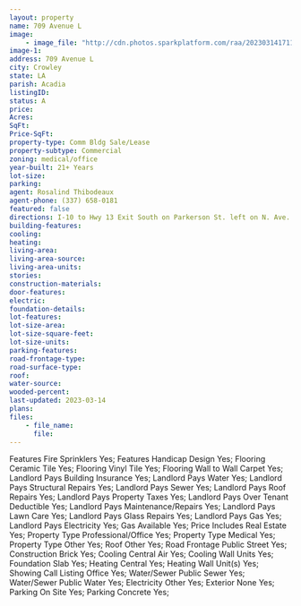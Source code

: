 ```yaml
---
layout: property
name: 709 Avenue L 
image:
    - image_file: "http://cdn.photos.sparkplatform.com/raa/20230314171106853016000000.jpg"
image-1:
address: 709 Avenue L 
city: Crowley
state: LA
parish: Acadia
listingID: 
status: A
price: 
Acres: 
SqFt: 
Price-SqFt: 
property-type: Comm Bldg Sale/Lease
property-subtype: Commercial
zoning: medical/office
year-built: 21+ Years
lot-size: 
parking: 
agent: Rosalind Thibodeaux
agent-phone: (337) 658-0181
featured: false
directions: I-10 to Hwy 13 Exit South on Parkerson St. left on N. Ave. L to building on the property is the whole block.
building-features: 
cooling: 
heating: 
living-area: 
living-area-source: 
living-area-units: 
stories: 
construction-materials: 
door-features: 
electric: 
foundation-details: 
lot-features: 
lot-size-area: 
lot-size-square-feet: 
lot-size-units: 
parking-features: 
road-frontage-type: 
road-surface-type: 
roof: 
water-source: 
wooded-percent: 
last-updated: 2023-03-14
plans: 
files:
    - file_name:
      file:
---
```

Features	Fire Sprinklers	Yes;
Features	Handicap Design	Yes;
Flooring	Ceramic Tile	Yes;
Flooring	Vinyl Tile	Yes;
Flooring	Wall to Wall Carpet	Yes;
Landlord Pays	Building Insurance	Yes;
Landlord Pays	Water	Yes;
Landlord Pays	Structural Repairs	Yes;
Landlord Pays	Sewer	Yes;
Landlord Pays	Roof Repairs	Yes;
Landlord Pays	Property Taxes	Yes;
Landlord Pays	Over Tenant Deductible	Yes;
Landlord Pays	Maintenance/Repairs	Yes;
Landlord Pays	Lawn Care	Yes;
Landlord Pays	Glass Repairs	Yes;
Landlord Pays	Gas	Yes;
Landlord Pays	Electricity	Yes;
Gas	Available	Yes;
Price Includes	Real Estate	Yes;
Property Type	Professional/Office	Yes;
Property Type	Medical	Yes;
Property Type	Other	Yes;
Roof	Other	Yes;
Road Frontage	Public Street	Yes;
Construction	Brick	Yes;
Cooling	Central Air	Yes;
Cooling	Wall Units	Yes;
Foundation	Slab	Yes;
Heating	Central	Yes;
Heating	Wall Unit(s)	Yes;
Showing	Call Listing Office	Yes;
Water/Sewer	Public Sewer	Yes;
Water/Sewer	Public Water	Yes;
Electricity	Other	Yes;
Exterior	None	Yes;
Parking	On Site	Yes;
Parking	Concrete	Yes;


